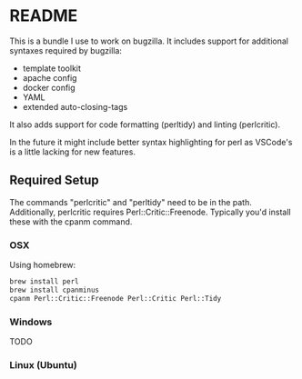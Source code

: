 # README

This is a bundle I use to work on bugzilla.
It includes support for additional syntaxes required by bugzilla:

* template toolkit
* apache config
* docker config
* YAML
* extended auto-closing-tags

It also adds support for code formatting (perltidy) and linting (perlcritic).

In the future it might include better syntax highlighting for perl as VSCode's is a little lacking for new features.

## Required Setup

The commands "perlcritic" and "perltidy" need to be in the path.
Additionally, perlcritic requires Perl::Critic::Freenode.
Typically you'd install these with the cpanm command.

### OSX

Using homebrew:

```bash
brew install perl
brew install cpanminus
cpanm Perl::Critic::Freenode Perl::Critic Perl::Tidy
```

### Windows

TODO

### Linux (Ubuntu)

